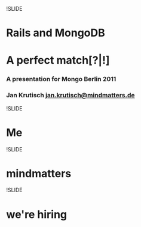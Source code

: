 !SLIDE 
# Rails and MongoDB #
# A perfect match[?|!]
### A presentation for Mongo Berlin 2011 ###
### Jan Krutisch <jan.krutisch@mindmatters.de> ###

!SLIDE
# Me #

!SLIDE
# mindmatters #

!SLIDE
# we're hiring #
